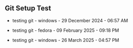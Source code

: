## Git Setup Test

-   testing git - windows - 29 December 2024 - 06:57 AM

-   testing git - fedora - 09 February 2025 - 09:18 PM

-   testing git - windows - 26 March 2025 - 04:57 PM
